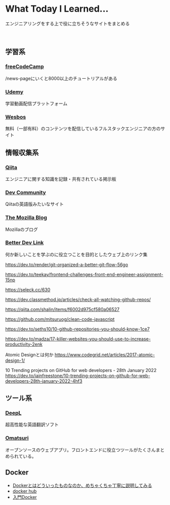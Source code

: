 # What Today I Learned...
エンジニアリングをする上で役に立ちそうなサイトをまとめる

　　

## 学習系

### [freeCodeCamp](https://www.freecodecamp.org/)
/news-pageにいくと8000以上のチュートリアルがある

### [Udemy](https://www.udemy.com/)
学習動画配信プラットフォーム

### [Wesbos](https://wesbos.com/)
無料（一部有料）のコンテンツを配信しているフルスタックエンジニアの方のサイト

  

## 情報収集系

### [Qiita](https://qiita.com/)
エンジニアに関する知識を記録・共有されている掲示板
　
### [Dev Community](https://dev.to/)
Qiitaの英語版みたいなサイト　　

### [The Mozilla Blog](https://blog.mozilla.org/en/)
Mozillaのブログ

### [Better Dev Link](https://betterdev.link/)
何か新しいことを学ぶのに役立つことを目的としたウェブ上のリンク集


https://dev.to/render/git-organized-a-better-git-flow-56go

https://dev.to/teekay/frontend-challenges-front-end-engineer-assignment-15np

https://seleck.cc/630

https://dev.classmethod.jp/articles/check-all-watching-github-repos/

https://qiita.com/shalin/items/f6002d975cf580a06527

https://github.com/mitsuruog/clean-code-javascript

https://dev.to/seths10/10-github-repositories-you-should-know-1ce7

https://dev.to/madza/17-killer-websites-you-should-use-to-increase-productivity-2enk

Atomic Designとは何か
https://www.codegrid.net/articles/2017-atomic-design-1/

10 Trending projects on GitHub for web developers - 28th January 2022
https://dev.to/iainfreestone/10-trending-projects-on-github-for-web-developers-28th-january-2022-4hf3

## ツール系

### [DeepL](https://www.deepl.com/ja/translator)
超高性能な英語翻訳ソフト

### [Omatsuri](https://omatsuri.app/)
オープンソースのウェブアプリ。フロントエンドに役立つツールがたくさんまとめられている。


## Docker
- [Dockerとはどういったものなのか、めちゃくちゃ丁寧に説明してみる](https://qiita.com/SatoshiSobue/items/a612ebbb3a9242c09db5)
- [docker hub](https://hub.docker.com/)
- [入門Docker](https://y-ohgi.com/introduction-docker/)
